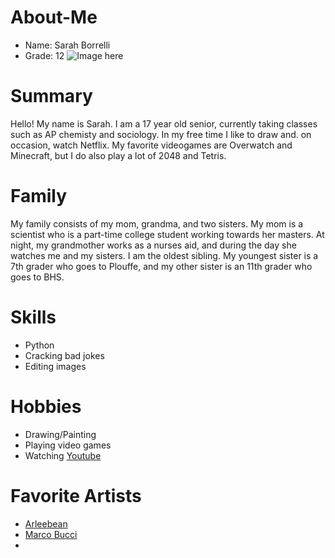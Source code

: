 # About-Me
 * Name: Sarah Borrelli 
 * Grade: 12
 ![Image here](url)
# Summary
Hello! My name is Sarah. I am a 17 year old senior, currently taking classes such as AP chemisty and sociology. In my free time I like to draw and. on occasion, watch Netflix. My favorite videogames are Overwatch and Minecraft, but I do also play a lot of 2048 and Tetris. 
# Family
My family consists of my mom, grandma, and two sisters. My mom is a scientist who is a part-time college student working towards her masters. At night, my grandmother works as a nurses aid, and during the day she watches me and my sisters. 
I am the oldest sibling. My youngest sister is a 7th grader who goes to Plouffe, and my other sister is an 11th grader who goes to BHS. 
# Skills
* Python
* Cracking bad jokes
* Editing images 
# Hobbies
* Drawing/Painting
* Playing video games
* Watching [Youtube]() 

# Favorite Artists
* [Arleebean]() 
* [Marco Bucci]()
* []()  